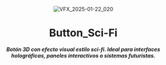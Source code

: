 <header>

![VFX_2025-01-22_020](https://github.com/user-attachments/assets/a570e1e3-72c0-42b0-8ad7-bf93ec84ca39)

# **Button_Sci-Fi**

_**Botón 3D con efecto visual estilo sci-fi. Ideal para interfaces holográficas, paneles interactivos o sistemas futuristas.**_


</header>
   
<footer>
   

</footer>
